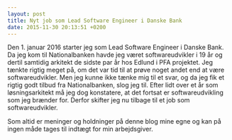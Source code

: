 ```yaml
---
layout: post
title: Nyt job som Lead Software Engineer i Danske Bank
date: 2015-11-30 20:13:51 +0200
---
```


Den 1. januar 2016 starter jeg som Lead Software Engineer i Danske Bank. Da jeg kom til Nationalbanken havde jeg været softwareudvikler i 19 år og dertil samtidig arkitekt de sidste par år hos Edlund i PFA projektet. Jeg tænkte rigtig meget på, om det var tid til at prøve noget andet end at være softwareudvikler. Men jeg kunne ikke tænke mig til et svar, og da jeg fik et rigtig godt tilbud fra Nationalbanken, slog jeg til. Efter lidt over et år som løsningsarkitekt må jeg dog konstatere, at det fortsat er softwareudvikling som jeg brænder for. Derfor skifter jeg nu tilbage til et job som softwareudvikler.

Som altid er meninger og holdninger på denne blog mine egne og kan på ingen måde tages til indtægt for min arbejdsgiver.
